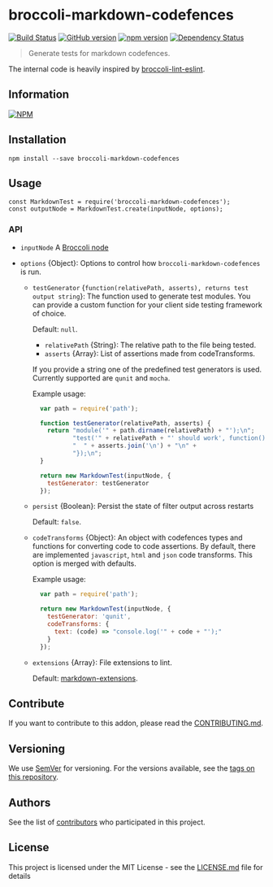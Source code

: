 # broccoli-markdown-codefences

[![Build Status](https://travis-ci.org/BBVAEngineering/broccoli-markdown-codefences.svg?branch=master)](https://travis-ci.org/BBVAEngineering/broccoli-markdown-codefences)
[![GitHub version](https://badge.fury.io/gh/BBVAEngineering%2Fbroccoli-markdown-codefences.svg)](https://badge.fury.io/gh/BBVAEngineering%2Fbroccoli-markdown-codefences)
[![npm version](https://badge.fury.io/js/broccoli-markdown-codefences.svg)](https://badge.fury.io/js/broccoli-markdown-codefences)
[![Dependency Status](https://david-dm.org/BBVAEngineering/broccoli-markdown-codefences.svg)](https://david-dm.org/BBVAEngineering/broccoli-markdown-codefences)

> Generate tests for markdown codefences.

The internal code is heavily inspired by [broccoli-lint-eslint](https://github.com/ember-cli/broccoli-lint-eslint).

## Information

[![NPM](https://nodei.co/npm/broccoli-markdown-codefences.png?downloads=true&downloadRank=true)](https://nodei.co/npm/broccoli-markdown-codefences/)

## Installation

```
npm install --save broccoli-markdown-codefences
```

## Usage

```
const MarkdownTest = require('broccoli-markdown-codefences');
const outputNode = MarkdownTest.create(inputNode, options);
```

### API

- `inputNode` A [Broccoli node](https://github.com/broccolijs/broccoli/blob/master/docs/node-api.md)

- `options` {Object}: Options to control how `broccoli-markdown-codefences` is run.

  - `testGenerator` {`function(relativePath, asserts), returns test output string`}: The function used to generate test modules. You can provide a custom function for your client side testing framework of choice.

    Default: `null`.

      - `relativePath` {String}: The relative path to the file being tested.
      - `asserts` {Array}: List of assertions made from codeTransforms.

    If you provide a string one of the predefined test generators is used. Currently supported are `qunit` and `mocha`.

    Example usage:

    ```javascript
      var path = require('path');

      function testGenerator(relativePath, asserts) {
        return "module('" + path.dirname(relativePath) + "');\n";
               "test('" + relativePath + "' should work', function() {\n" +
               "  " + asserts.join('\n') + "\n" +
               "});\n";
      }

      return new MarkdownTest(inputNode, {
        testGenerator: testGenerator
      });
    ```

  - `persist` {Boolean}: Persist the state of filter output across restarts

    Default: `false`.

  - `codeTransforms` {Object}: An object with codefences types and functions for converting code to code assertions. By default, there are implemented `javascript`, `html` and `json` code transforms. This option is merged with defaults.

    Example usage:

    ```javascript
      var path = require('path');

      return new MarkdownTest(inputNode, {
        testGenerator: 'qunit',
        codeTransforms: {
          text: (code) => "console.log('" + code + "');"
        }
      });
    ```

  - `extensions` {Array}: File extensions to lint.

    Default: [markdown-extensions](https://github.com/sindresorhus/markdown-extensions/blob/master/markdown-extensions.json).

## Contribute

If you want to contribute to this addon, please read the [CONTRIBUTING.md](CONTRIBUTING.md).

## Versioning

We use [SemVer](http://semver.org/) for versioning. For the versions available, see the [tags on this repository](https://github.com/BBVAEngineering/broccoli-markdown-codefences/tags).

## Authors

See the list of [contributors](https://github.com/BBVAEngineering/broccoli-markdown-codefences/graphs/contributors) who participated in this project.

## License

This project is licensed under the MIT License - see the [LICENSE.md](LICENSE.md) file for details
